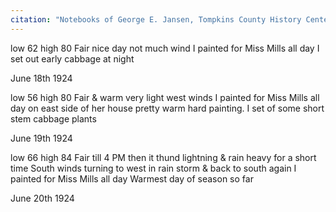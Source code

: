 ```yaml
---
citation: "Notebooks of George E. Jansen, Tompkins County History Center."
---
```


low 62 high 80  Fair nice day not much wind  I painted for Miss Mills all day  I set out early cabbage at night

June 18th 1924

low 56 high 80  Fair & warm very light west winds  I painted for Miss Mills all day on east side of her house pretty warm hard painting. I set of some short stem cabbage plants

June 19th 1924

low 66 high 84  Fair till 4 PM then it thund lightning & rain heavy for a short time  South winds turning to west in rain storm & back to south again  I painted for Miss Mills all day  Warmest day of season so far 

June 20th 1924


